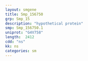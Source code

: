 ```yaml
---
layout: smgene
title: Smp_156750
grp: Smp_15
description: "hypothetical protein"
smp: Smp_156750.1
uniprot: "G4V758"
length:  2412
cdd: "ns"
kk: ns
categories: sm
---
```


